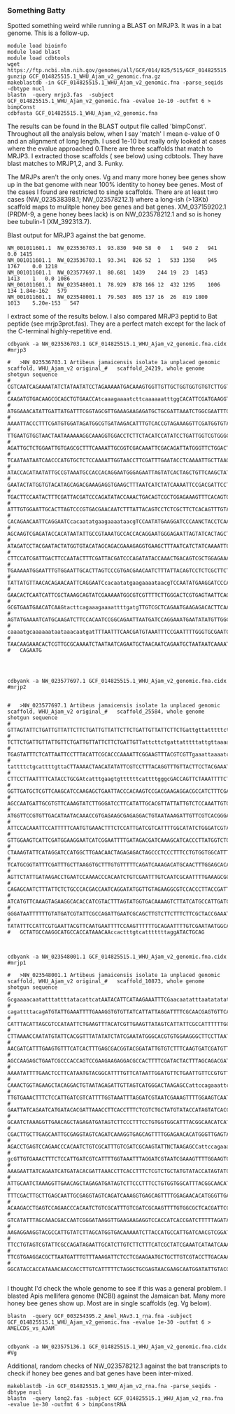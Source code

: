 ### Something Batty


Spotted something weird while running a BLAST on MRJP3. It was in a bat genome. This is a follow-up. 



```
module load bioinfo
module load blast
module load cdbtools
wget https://ftp.ncbi.nlm.nih.gov/genomes/all/GCF/014/825/515/GCF_014825515.1_WHU_Ajam_v2/GCF_014825515.1_WHU_Ajam_v2_genomic.fna.gz
gunzip GCF_014825515.1_WHU_Ajam_v2_genomic.fna.gz
makeblastdb -in GCF_014825515.1_WHU_Ajam_v2_genomic.fna -parse_seqids -dbtype nucl
blastn  -query mrjp3.fas  -subject GCF_014825515.1_WHU_Ajam_v2_genomic.fna -evalue 1e-10 -outfmt 6 > bimpConst
cdbfasta GCF_014825515.1_WHU_Ajam_v2_genomic.fna
```

The results can be found in the BLAST output file called 'bimpConst'. Throughout all the analysis below, when I say 'match' I mean e-value of 0 and an alignment of long length. I used 1e-10  but really only looked at cases where the evalue approached 0.There are three scaffolds that match to MRJP3. I extracted those scaffolds ( see below) using cdbtools. They have blast matches to MRJP1,2, and 3. Funky. 


The MRJPs aren't the only ones. Vg and many more honey bee genes show up in the bat genome with near 100% identity to honey bee genes. Most of the cases I found are restricted to single scaffolds. There are at least two cases (NW_023538398.1; NW_023578212.1) where a long-ish (>13Kb) scaffold maps to mulitple honey bee genes and bat genes. XM_037159202.1 (PRDM-9, a gene honey bees lack) is on NW_023578212.1 and so is honey bee tubulin-1 (XM_392313.7).


Blast output for MRJP3 against the bat genome. 
```
NM_001011601.1	NW_023536703.1	93.830	940	58	0	1	940	2	941	0.0	1415
NM_001011601.1	NW_023536703.1	93.341	826	52	1	533	1358	945	1767	0.0	1218
NM_001011601.1	NW_023577697.1	80.681	1439	244	19	23	1453	1413	1	0.0	1086
NM_001011601.1	NW_023548001.1	78.929	878	166	12	432	1295	1006	134	1.84e-162	579
NM_001011601.1	NW_023548001.1	79.503	805	137	16	26	819	1800	1013	5.20e-153	547
```


I extract some of the results below. I also compared MRJP3 peptid to Bat peptide (see mrjp3prot.fas). They are a perfect match except for the lack of the C-terminal highly-repetitive end.



```
cdbyank -a NW_023536703.1 GCF_014825515.1_WHU_Ajam_v2_genomic.fna.cidx #mrjp3

#	>NW_023536703.1 Artibeus jamaicensis isolate 1a unplaced genomic scaffold, WHU_Ajam_v2 original_#	scaffold_24219, whole genome shotgun sequence
#	CGTCAATCAGAAAATATCTATAATATCCTAGAAAAATGACAAAGTGGTTGTTGCTGGTGGTGTGTCTTGGTATAGCTTGT
#	CAAGATGTGACAAGCGCAGCTGTGAACCAtcaaagaaaatcttcaaaaaatttggCACATTCGATGAAGGTGATCTACGA
#	ATGGAAACATATTGATTATGATTTCGGTAGCGTTGAAAGAAGAGATGCTGCGATTAAATCTGGCGAATTTGATCACACAA
#	AAAATTACCCTTTCGATGTGGATAGATGGCGTGATAAGACATTTGTCACCGTAGAAAGGTTCGATGGTGTACCTTCTTCT
#	TTGAATGTGGTAACTAATAAAAAAGGCAAAGGTGGACCTCTTCTACATCCATATCCTGATTGGTCGTGGGCGAACTATAA
#	AGATTGCTCTGGAATTGTGAGCGCTTTCAAAATTGCGGTCGACAAATTCGACAGATTATGGGTTCTGGACTCAGGTCTTG
#	TCAATAATAATCAACCCATGTGCTCTCCAAAATTGGTAACCTTCGATTTGAATACCTCAAAATTGCTTAAGCAAGTCGAG
#	ATACCACATAATATTGCCGTAAATGCCACCACAGGAATGGGAGAATTAGTATCACTAGCTGTTCAAGCTATAGATCCTAC
#	GAATACTATGGTGTACATAGCAGACGAAAGAGGTGAAGCTTTAATCATCTATCAAAATTCCGACGATTCCTTCCATCGAT
#	TGACTTCCAATACTTTCGATTACGATCCCAGATATACCAAACTGACAGTCGCTGGAGAAAGTTTCACAGTGAAAAATGGA
#	ATTTGTGGAATTGCACTTAGTCCCGTGACGAACAATCTTTATTACAGTCCTCTCGCTTCTCACAGTTTGTATTATGTTAA
#	CACAGAACAATTCAGGAATCcacaatatgaagaaaataacgTCCAATATGAAGGATCCCAANCTACCTCAAAATTGCTTA
#	AGCAAGTCGAGATACCACATAATATTGCCGTAAATGCCACCACAGGAATGGGAGAATTAGTATCACTAGCTGTTCAAGCT
#	ATAGATCCTACGAATACTATGGTGTACATAGCAGACGAAAGAGGTGAAGCTTTAATCATCTATCAAAATTCCGACGATTC
#	CTTCCATCGATTGACTTCCAATACTTTCGATTACGATCCCAGATATACCAAACTGACAGTCGCTGGAGAAAGTTTCACAG
#	TGAAAAATGGAATTTGTGGAATTGCACTTAGTCCCGTGACGAACAATCTTTATTACAGTCCTCTCGCTTCTCACAGTTTG
#	TATTATGTTAACACAGAACAATTCAGGAATCcacaatatgaagaaaataacgTCCAATATGAAGGATCCCAAGATATTTT
#	GAACACTCAATCATTCGCTAAAGCAGTATCGAAAAATGGCGTCGTTTTCTTGGGACTCGTGAGTAATTCAGCTGTTGGCT
#	GCGTGAATGAACATCAAGtacttcagaaagaaaattttgatgTTGTCGCTCAGAATGAAGAGACACTTCAAATGATCGTT
#	AGTATGAAAATCATGCAAGATCTTCCACAATCCGGCAGAATTAATGATCCAGGAAATGAATATATGTTGGCTTTAAGtaa
#	caaaatgcaaaaaataataaacaatgatTTTAATTTCAACGATGTAAATTTCCGAATTTTGGGTGCGAATGTAAATGATT
#	TAACAAGAAACACTCGTTGCGCAAAATCTAATAATCAGAATGCTAACAATCAGAATGCTAATAATCAAAATGCTAACAAT
#	CAGAATG




cdbyank -a NW_023577697.1 GCF_014825515.1_WHU_Ajam_v2_genomic.fna.cidx #mrjp2


#	>NW_023577697.1 Artibeus jamaicensis isolate 1a unplaced genomic scaffold, WHU_Ajam_v2 original_#	scaffold_25584, whole genome shotgun sequence
#	GTTAGTATTCTGATTGTTATTCTTCTGATTGTTATTCTTCTGATTGTTATTCTTCTGattgttatttttctgattgTTAT
#	TCTTCTGATTGTTATTGTTCTGATTGTTATTCTTCTGATTGTTattcttctgattatttttattgttaaaatttgcGCAA
#	TGAGTATTTCTCATTAATTCCTTTACATTCGCACCCAAAATTCGGAAGTTTACGTCGTTgaaattaaaatcattatttac
#	tattttctgcattttgttaCTTAAAACTAACATATATTCGTCCTTTACAGGTTTGTTACTTCCTACGAAATGTGGAAGCT
#	CTTCCTTAATTTTCATACCTGCGAtcatttgaagtgttttttcattttgggcGACCAGTTCTAAATTTTCTCTCTGAAGT
#	GGTTGATGCTCGTTCAAGCATCCAAGAGCTGAATTACCCACAAGTCCGACGAAGAGGACGCCATCTTTCGATACTGCTTT
#	AGCCAATGATTGCGTGTTCAAAGTATCTTGGGATCCTTCATATTGCACGTTATTATTGTCTCCAAATTGTGATTTCATAA
#	ATGGTTCCGTGTTGACATAATACAAACCGTGAGAAGCGAGAGGACTGTAATAAAGATTGTTCGTCACGGGACTAAGAGCC
#	ATTCCACAAATTCCATTTTTCAATGTGAAACTTTCTCCATTGATCGTCATTTTGGCATATCTGGGATCGTAATCGAAAGT
#	GTTGGAAGTCATTCGATGGAAGGAATCATCGGAATTTTGATAGACGATCAAAGCATCACCCTTATGGTCTGCTATGTATA
#	CTAAAGTATTCATAGGATCCATGGCTTGAACAACTAGAGAGACTAGCCCTCCCTTTCCTGTGGTGGCATTTACGGCAATA
#	TCATGCGGTATTTCGATTTGCTTAAGGTGCTTTGTGTTTTTCAGATCAAAGACATGCAACTTTGGAGCACATATAGGTTC
#	AGTTCTATTGATAAGACCTGAATCCAAAACCCACAATCTGTCGAATTTGTCAATCGCAATTTTGAAAGCGCTCACGATTC
#	CAGAGCAATCTTTATTCTCTGCCCACGACCAATCAGGATATGGTTGTAGAAGGCGTCCACCCTTACCGATTTTGTTAGAT
#	ATCATGTTCAAAGTAGAAGGCACACCATCGTACTTTAGTATGGTGACAAAAGTCTTATCATGCCATTGATCGACATCGAA
#	GGGATAATTTTTTGTATGATCGTATTCGCCAGATTGAATCGCAGCTTGTCTTCTTTCTTCGCTACCGAAATCATAATCGA
#	TATATTTCCATTCGTGAATTACGTTCAATGAATTTTCCAAGTTTTTTGCAGAATTTTGTCGAATAATGGCACCTTGACAA
#	GCTATGCCAAGGCATGCCACCATAAACAAccactttgtcatttttttaggATACTGCAG



cdbyank -a NW_023548001.1 GCF_014825515.1_WHU_Ajam_v2_genomic.fna.cidx #mrjp1

#	>NW_023548001.1 Artibeus jamaicensis isolate 1a unplaced genomic scaffold, WHU_Ajam_v2 original_#	scaffold_10873, whole genome shotgun sequence
#	GcgaaaacaatatttattttatacattcatAATACATTCATAAGAAATTTCGaacaatatttaatatatatcgaaaaaaa
#	cagattttacagATGTATTGAAATTTTGAAAGGTGTGTTATCATTATTAGGATTTTCGCAACGAGTGTTCAATATCAAGT
#	CATTTACATTAGCGTCCATAATTCTGAAGTTTACATCGTTGAAGTTATAGTCATTATTCGCCATTTTTTGCATTCTGTTA
#	CTTAAAACCAATATGTATTCACGGTTTATATATCTATCGAATATGGGCACGTGTGGAAGGGCTTCCTTAATCTTCATGCC
#	AACGATCATTTGAAGTGTTTCATCACTTTGAGCGACGGTACGGATATTGTGTCTTTCAAGTGATCGATGTTCGTTCCAGC
#	AGCCAAGAGCTGAATCGCCCACCAGTCCGAAGAAGAGGACGCCACTTTTCGATACTACTTTAGCAGACGATTGGGTATCC
#	AAAATATTTTGAACTCCTTCATAATGTACGGCATTTTGTTCATAATTGGATGTTCTGAATTGTTCCGTGTTAACATAATA
#	CAAACTGGTAGAAGCTACAGGACTGTAATAGAGATTGTTAGTCATGGGACTAAGAGCCattccagaaattccactttgcG
#	TTGTGAAACTTTCTCCATTGATCGTCATTTTGGTAAATTTAGGATCGTAATCGAAAGTTTTGGAAGTCAATCGATGGAAA
#	GAATTATCAGAATCATGATACACGATTAAACCTTCACCTTTCTCGTCTGCTATGTATACCATAGTATCACCATTTATATT
#	GCAATCTAAAGGTTGAACAGCTAGAGATGATAGTCTTCCCTTTCCTGTGGTGGCATTTACGGCAACATCATGCGGTATTT
#	CGACTTGCTTGAGCAATTGCGAGGTAGTCAGATCAAAGGTGAGCAGTTTTGGAGAACACATGGGTTGAGTATTATTGACA
#	AGACCTGAGTCCAGAACCCACAATCTGTCGCATTTGTCGATCGCAAGTATTNCTAAGAGCCattccagaaattccacttt
#	gcGTTGTGAAACTTTCTCCATTGATCGTCATTTTGGTAAATTTAGGATCGTAATCGAAAGTTTTGGAAGTCAATCGATGG
#	AAAGAATTATCAGAATCATGATACACGATTAAACCTTCACCTTTCTCGTCTGCTATGTATACCATAGTATCACCATTTAT
#	ATTGCAATCTAAAGGTTGAACAGCTAGAGATGATAGTCTTCCCTTTCCTGTGGTGGCATTTACGGCAACATCATGCGGTA
#	TTTCGACTTGCTTGAGCAATTGCGAGGTAGTCAGATCAAAGGTGAGCAGTTTTGGAGAACACATGGGTTGAGTATTATTG
#	ACAAGACCTGAGTCCAGAACCCACAATCTGTCGCATTTGTCGATCGCAAGTTTTGTGGCGCTCACGATTCCAGAGCAATC
#	GTCATATTTAGCAAACGACCAATCGGGATAAGGTTGAAGAAGAGGTCCACCATCACCGATCTTTTTAGATATCACGTTCA
#	AAGAGGAAGGTACGCCATTGTATCTTAGCATGGTGACAAAAATCTTACCATGCCATTGATCAACGTCGGATGGATAATTT
#	TTCCTGTAGTCGTATTCGCCAGATAGAATTGCATCTTGTCTTCTTTCATCGCTATCGAAATCATAATCAAAGAATTTCCA
#	TTCGTGAAGGACGCTTAATGATTTGTTTAAAGATTCTCCTCGAAGAATGCTGCTTGTCGTACCTTGACAAACTATGCCAA
#	GGCATACCACCATAAACAACCACCTTGTCATTTTTCTAGGCTGCGAGTAACGAAGCAATGGATATTGTACGTGAA


```



I thought I'd check the whole genome to see if this was a general problem. I blasted Apis mellifera genome (NCBI) against the Jamaican bat. Many more honey bee genes show up. Most are in single scaffolds (eg. Vg below). 



```
blastn  -query GCF_003254395.2_Amel_HAv3.1_rna.fna -subject GCF_014825515.1_WHU_Ajam_v2_genomic.fna -evalue 1e-30 -outfmt 6 > AMELCDS_vs_AJAM


cdbyank -a NW_023575136.1 GCF_014825515.1_WHU_Ajam_v2_genomic.fna.cidx #Vg

```



Additional, random checks of NW_023578212.1 against the bat transcripts to check if honey bee genes and bat genes have been inter-mixed. 

```
makeblastdb -in GCF_014825515.1_WHU_Ajam_v2_rna.fna -parse_seqids -dbtype nucl
blastn  -query long2.fas -subject GCF_014825515.1_WHU_Ajam_v2_rna.fna -evalue 1e-30 -outfmt 6 > bimpConstRNA

```



















